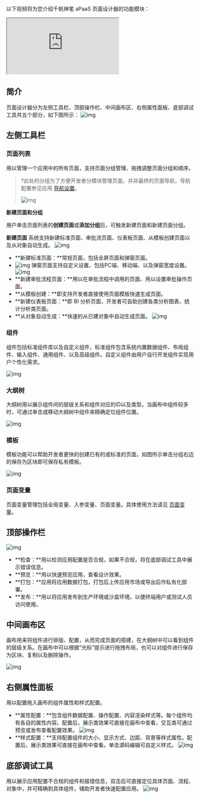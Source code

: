 以下视频将为您介绍千帆神笔 aPaaS 页面设计器的功能模块：

<div class="doc-video-mod"><iframe src="https://cloud.tencent.com/edu/learning/quick-play/3565-61841?source=gw.doc.media&withPoster=1&notip=1"></iframe></div>

## 简介

页面设计器分为左侧工具栏、顶部操作栏、中间画布区、右侧属性面板、底部调试工具共五个部分，如下图所示：
![img](https://qcloudimg.tencent-cloud.cn/raw/8d7074e276e87b9ece1477a425d6bc47.png)        

## 左侧工具栏

### 页面列表

用以管理一个应用中的所有页面，支持页面分组管理、拖拽调整页面分组和顺序。

>?此处的分组为了方便开发者分模块管理页面，并非最终的页面导航，导航配置参见应用 [导航设置](https://cloud.tencent.com/document/product/1365/68027)。
>
>![img](https://qcloudimg.tencent-cloud.cn/raw/7add68ef904592935ebbb938e11921c2.png)

**新建页面和分组**

用户单击页面列表的**创建页面**或**添加分组**后，可触发新建页面和新建页面分组。

**新建页面**
系统支持新建标准页面、审批流页面、仪表板页面、从模板创建页面以及从对象自动生成。
![img](https://qcloudimg.tencent-cloud.cn/raw/f61b85e2bea5663eb7392ff25c75fa0f.png)

- **新建标准页面：**常规页面，包括全屏页面和弹窗页面。
- ![img](https://qcloudimg.tencent-cloud.cn/raw/47c7edcac51b3552e7c04af9941596a9.png)
  弹窗页面支持自定义设置，包括PC端、移动端、以及弹窗宽度设置。
  ![img](https://qcloudimg.tencent-cloud.cn/raw/d3240b3989e8c5f3a3b5191fb96d7aa2.png)
- **新建审批流程页面：**用以在审批流程中调用的页面、用以设置审批操作页面。
- **从模板创建：**即支持开发者直接使用页面模板快速生成页面。
- **新建仪表板页面：**即 BI 分析页面，开发者可自助创建各类分析图表、统计分析类页面。
- **从对象自动生成：**快速的从已建对象中自动生成页面。
  ![img](https://qcloudimg.tencent-cloud.cn/raw/110c9a2af9be84240df2f82e5629840a.png)

### 组件

组件包括标准组件库以及自定义组件，标准组件包含系统内置数据组件、布局组件、输入组件、通用组件、以及高级组件。自定义组件由用户自行开发组件实现用户个性化需求。

![img](https://qcloudimg.tencent-cloud.cn/raw/da9af7aa0199d752eeb6cfc3272271e4.png)

### 大纲树

大纲树用以展示组件间的层级关系和组件对应的ID以及类型。当画布中组件较多时，可通过单击或移动大纲树中组件来精确定位组件位置。

![img](https://qcloudimg.tencent-cloud.cn/raw/45bd683ab41de795a64d2312393f975d.png)

### 模板

模板功能可以帮助开发者更快的创建已有的或标准的页面，如图所示单击分组右边的保存为区块即可保存私有模板。

![img](https://qcloudimg.tencent-cloud.cn/raw/6a5b1a9dba46126233698c7485841314.png)

### 页面变量

页面变量管理包括全局变量、入参变量、页面变量。具体使用方法请见 [页面变量](https://cloud.tencent.com/document/product/1365/68758)。

## 顶部操作栏

![img](https://qcloudimg.tencent-cloud.cn/raw/9fb658f576f950fd240702ae96403021.png)

- **检查：**用以检测应用配置是否合规，如果不合规，将在底部调试工具中展示错误信息。
- **预览：**用以快速预览应用，查看设计效果。
- **打包：**应用将应用数据打包，打包后上传应用市场或导出后作私有化部署。
- **发布：**用以将应用发布到生产环境或沙盒环境，以便终端用户或测试人员访问使用。

## 中间画布区

画布用来将组件进行排版、配置，从而完成页面的搭建，在大纲树中可以看到组件的层级关系。在画布中可以根据“光标”提示进行拖拽布局，也可以对组件进行保存为区块、复制以及删除操作。

![img](https://qcloudimg.tencent-cloud.cn/raw/ccb199cb88055d49f73f6aa341df0679.png)

## 右侧属性面板

用以配置拖入画布的组件属性和样式配置。

- **属性配置：**包含组件数据配置、操作配置、内容渲染样式等。每个组件均有各自的属性内容。配置后，展示类效果可直接在画布中查看，交互类可通过预览或发布查看配置效果。
  ![img](https://qcloudimg.tencent-cloud.cn/raw/a985a26dcba15f00d003988bdf2418a4.png)
- **样式配置：**支持配置组件的大小、显示方式、边距、背景等样式属性。配置后，展示类效果可直接在画布中查看。单击源码编辑可自定义样式。
  ![img](https://qcloudimg.tencent-cloud.cn/raw/8f16d4c00c1900a5c022a7d80489f3cc.png)

## 底部调试工具

用以展示应用配置不合规的组件和报错信息，双击后可直接定位具体页面、流程、对象中，并可精确到具体组件，辅助开发者快速配置应用。
![img](https://qcloudimg.tencent-cloud.cn/raw/c285824fafcf548f4db1f330a3566fe3.png)

